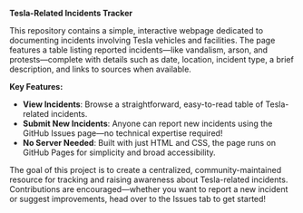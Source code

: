 **Tesla-Related Incidents Tracker**

This repository contains a simple, interactive webpage dedicated to documenting incidents involving Tesla vehicles and facilities. The page features a table listing reported incidents—like vandalism, arson, and protests—complete with details such as date, location, incident type, a brief description, and links to sources when available.

**Key Features:**
- **View Incidents**: Browse a straightforward, easy-to-read table of Tesla-related incidents.
- **Submit New Incidents**: Anyone can report new incidents using the GitHub Issues page—no technical expertise required!
- **No Server Needed**: Built with just HTML and CSS, the page runs on GitHub Pages for simplicity and broad accessibility.

The goal of this project is to create a centralized, community-maintained resource for tracking and raising awareness about Tesla-related incidents. Contributions are encouraged—whether you want to report a new incident or suggest improvements, head over to the Issues tab to get started!
